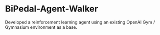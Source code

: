 # BiPedal-Agent-Walker
Developed a reinforcement learning agent using an existing OpenAI Gym / Gymnasium environment as a base.
